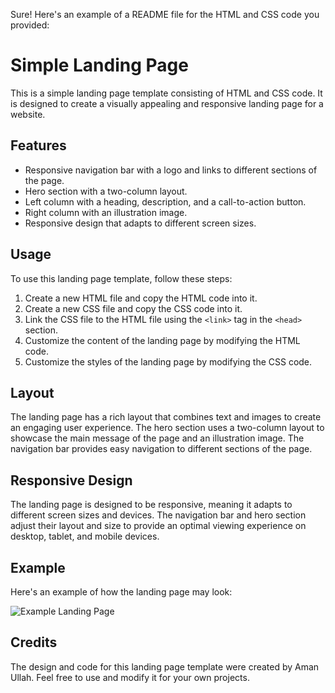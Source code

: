 Sure! Here's an example of a README file for the HTML and CSS code you provided:

# Simple Landing Page

This is a simple landing page template consisting of HTML and CSS code. It is designed to create a visually appealing and responsive landing page for a website.

## Features

- Responsive navigation bar with a logo and links to different sections of the page.
- Hero section with a two-column layout.
- Left column with a heading, description, and a call-to-action button.
- Right column with an illustration image.
- Responsive design that adapts to different screen sizes.

## Usage

To use this landing page template, follow these steps:

1. Create a new HTML file and copy the HTML code into it.
2. Create a new CSS file and copy the CSS code into it.
3. Link the CSS file to the HTML file using the `<link>` tag in the `<head>` section.
4. Customize the content of the landing page by modifying the HTML code.
5. Customize the styles of the landing page by modifying the CSS code.

## Layout

The landing page has a rich layout that combines text and images to create an engaging user experience. The hero section uses a two-column layout to showcase the main message of the page and an illustration image. The navigation bar provides easy navigation to different sections of the page.

## Responsive Design

The landing page is designed to be responsive, meaning it adapts to different screen sizes and devices. The navigation bar and hero section adjust their layout and size to provide an optimal viewing experience on desktop, tablet, and mobile devices.

## Example

Here's an example of how the landing page may look:

![Example Landing Page]((https://github.com/theamaan/html_css_10min_homePage/assets/90848726/e1c42170-7ca2-4739-927b-4ae948629a89))

## Credits

The design and code for this landing page template were created by Aman Ullah. Feel free to use and modify it for your own projects.
